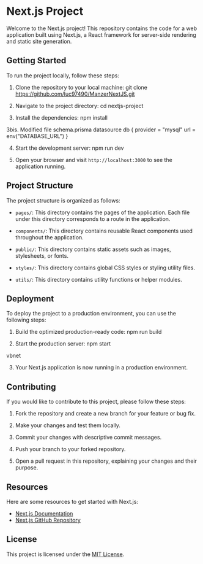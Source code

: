 # Next.js Project

Welcome to the Next.js project! This repository contains the code for a web application built using Next.js, a React framework for server-side rendering and static site generation.

## Getting Started

To run the project locally, follow these steps:

1. Clone the repository to your local machine:
git clone https://github.com/luc97490/ManzerNextJS.git



2. Navigate to the project directory:
cd nextjs-project




3. Install the dependencies:
npm install


3bis. Modified file schema.prisma
datasource db {
  provider = "mysql"
  url      = env("DATABASE_URL")
}


4. Start the development server:
npm run dev




5. Open your browser and visit `http://localhost:3000` to see the application running.

## Project Structure

The project structure is organized as follows:

- `pages/`: This directory contains the pages of the application. Each file under this directory corresponds to a route in the application.

- `components/`: This directory contains reusable React components used throughout the application.

- `public/`: This directory contains static assets such as images, stylesheets, or fonts.

- `styles/`: This directory contains global CSS styles or styling utility files.

- `utils/`: This directory contains utility functions or helper modules.

## Deployment

To deploy the project to a production environment, you can use the following steps:

1. Build the optimized production-ready code:
npm run build




2. Start the production server:
npm start

vbnet


3. Your Next.js application is now running in a production environment.

## Contributing

If you would like to contribute to this project, please follow these steps:

1. Fork the repository and create a new branch for your feature or bug fix.

2. Make your changes and test them locally.

3. Commit your changes with descriptive commit messages.

4. Push your branch to your forked repository.

5. Open a pull request in this repository, explaining your changes and their purpose.

## Resources

Here are some resources to get started with Next.js:

- [Next.js Documentation](https://nextjs.org/docs)
- [Next.js GitHub Repository](https://github.com/vercel/next.js)

## License

This project is licensed under the [MIT License](LICENSE).